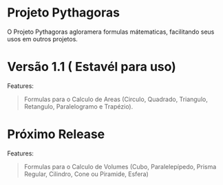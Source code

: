 # Projeto Pythagoras

O Projeto Pythagoras agloramera formulas mátematicas, facilitando seus usos em outros projetos.

# Versão 1.1 ( Estavél para uso)
Features:
> Formulas para o Calculo de Areas (Circulo, Quadrado, Triangulo, Retangulo, Paralelogramo e Trapézio).

# Próximo Release
Features:
> Formulas para o Calculo de Volumes (Cubo, Paralelepípedo, Prisma Regular, Cilindro, Cone ou Piramide, Esfera)
